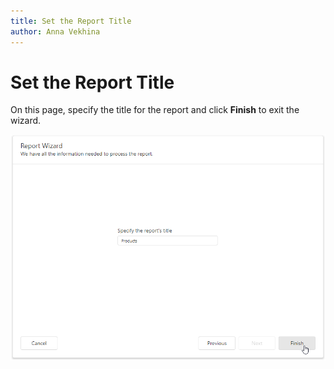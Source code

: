 ```yaml
---
title: Set the Report Title
author: Anna Vekhina
---
```


# Set the Report Title 

On this page, specify the title for the report and click **Finish** to exit the wizard.

![](../../../../../images/eurd-web-report-wizard-set-the-report-title.png)